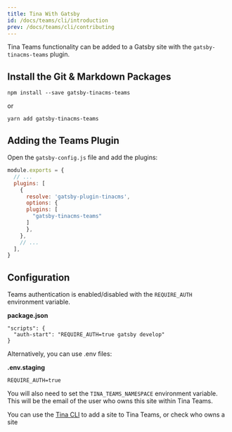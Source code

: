```yaml
---
title: Tina With Gatsby
id: /docs/teams/cli/introduction
prev: /docs/teams/cli/contributing
---
```


Tina Teams functionality can be added to a Gatsby site with the `gatsby-tinacms-teams` plugin.

## Install the Git & Markdown Packages

    npm install --save gatsby-tinacms-teams

or

    yarn add gatsby-tinacms-teams

## Adding the Teams Plugin

Open the `gatsby-config.js` file and add the plugins:

```JavaScript
module.exports = {
  // ...
  plugins: [
    {
      resolve: 'gatsby-plugin-tinacms',
      options: {
      plugins: [
        "gatsby-tinacms-teams"
      ]
      },
    },
    // ...
  ],
}
```

## Configuration

Teams authentication is enabled/disabled with the `REQUIRE_AUTH` environment variable.

**package.json**

```
"scripts": {
  "auth-start": "REQUIRE_AUTH=true gatsby develop"
}
```

Alternatively, you can use .env files:

**.env.staging**

```
REQUIRE_AUTH=true
```

You will also need to set the `TINA_TEAMS_NAMESPACE` environment variable. This will be the email of the user who owns this site within Tina Teams.

<tip>You can use the [Tina CLI](/docs/teams/cli/commands 'Tina CLI') to add a site to Tina Teams, or check who owns a site</tip>
